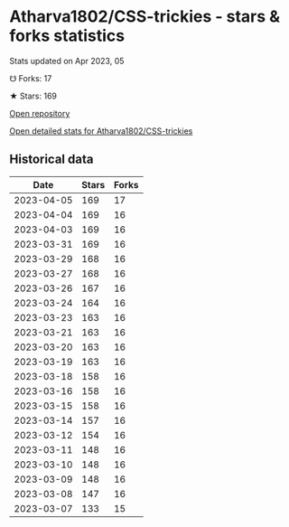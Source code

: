 # Atharva1802/CSS-trickies - stars & forks statistics

Stats updated on Apr 2023, 05

☋ Forks: 17

★ Stars: 169

[Open repository](https://github.com/Atharva1802/CSS-trickies)

[Open detailed stats for Atharva1802/CSS-trickies](https://reviewgithub.com/rep/Atharva1802/CSS-trickies)

## Historical data
| Date | Stars | Forks |
|------|-------|-------|
| 2023-04-05 | 169 | 17 | 
| 2023-04-04 | 169 | 16 | 
| 2023-04-03 | 169 | 16 | 
| 2023-03-31 | 169 | 16 | 
| 2023-03-29 | 168 | 16 | 
| 2023-03-27 | 168 | 16 | 
| 2023-03-26 | 167 | 16 | 
| 2023-03-24 | 164 | 16 | 
| 2023-03-23 | 163 | 16 | 
| 2023-03-21 | 163 | 16 | 
| 2023-03-20 | 163 | 16 | 
| 2023-03-19 | 163 | 16 | 
| 2023-03-18 | 158 | 16 | 
| 2023-03-16 | 158 | 16 | 
| 2023-03-15 | 158 | 16 | 
| 2023-03-14 | 157 | 16 | 
| 2023-03-12 | 154 | 16 | 
| 2023-03-11 | 148 | 16 | 
| 2023-03-10 | 148 | 16 | 
| 2023-03-09 | 148 | 16 | 
| 2023-03-08 | 147 | 16 | 
| 2023-03-07 | 133 | 15 | 


